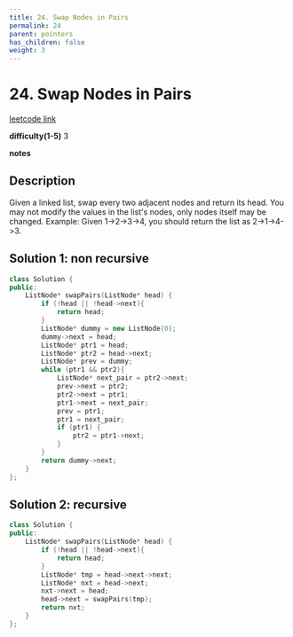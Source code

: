 ```yaml
---
title: 24. Swap Nodes in Pairs
permalink: 24
parent: pointers
has_children: false
weight: 3
---
```

# 24. Swap Nodes in Pairs
[leetcode link](https://leetcode.com/problems/swap-nodes-in-pairs/)

**difficulty(1-5)** 
3

**notes**   


## Description
Given a linked list, swap every two adjacent nodes and return its head.
You may not modify the values in the list's nodes, only nodes itself may be changed.
Example:
Given 1->2->3->4, you should return the list as 2->1->4->3.

## Solution 1: non recursive
```c++
class Solution {
public:
    ListNode* swapPairs(ListNode* head) {
        if (!head || !head->next){
            return head;
        }
        ListNode* dummy = new ListNode(0);
        dummy->next = head;
        ListNode* ptr1 = head;
        ListNode* ptr2 = head->next;
        ListNode* prev = dummy;
        while (ptr1 && ptr2){
            ListNode* next_pair = ptr2->next;
            prev->next = ptr2;
            ptr2->next = ptr1;
            ptr1->next = next_pair;
            prev = ptr1;
            ptr1 = next_pair;
            if (ptr1) {
                ptr2 = ptr1->next;
            }
        }
        return dummy->next;
    }
};
```

## Solution 2: recursive
```c++
class Solution {
public:
    ListNode* swapPairs(ListNode* head) {
        if (!head || !head->next){
            return head;
        }
        ListNode* tmp = head->next->next;
        ListNode* nxt = head->next;
        nxt->next = head;
        head->next = swapPairs(tmp);
        return nxt;
    }
};
```

<!-- 
Default label
{: .label }

Blue label
{: .label .label-blue }

Stable
{: .label .label-green }

New release
{: .label .label-purple }

Coming soon
{: .label .label-yellow }

Deprecated
{: .label .label-red } -->

